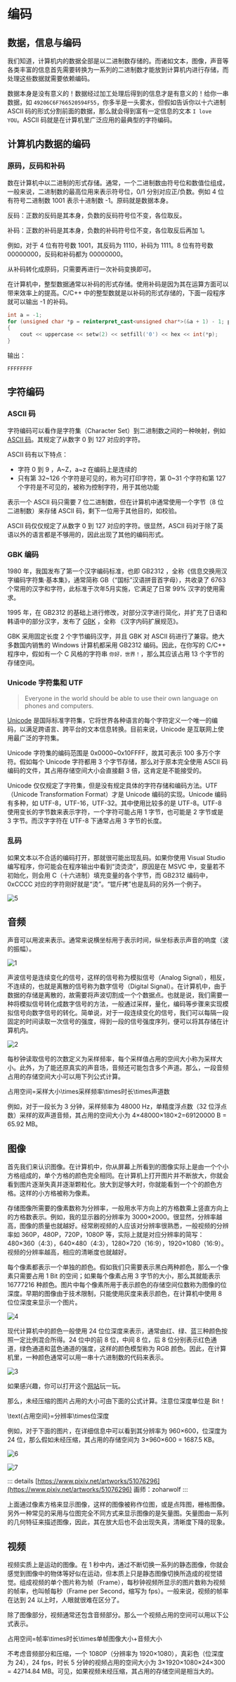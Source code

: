 # 编码

## 数据，信息与编码

我们知道，计算机内的数据全部是以二进制数存储的。而诸如文本，图像，声音等各类丰富的信息首先需要转换为一系列的二进制数才能放到计算机内进行存储，而处理这些数据就需要依赖编码。

数据本身是没有意义的！数据经过加工处理后得到的信息才是有意义的！给你一串数据，如 `49206C6F766520594F55`，你多半是一头雾水，但假如告诉你以十六进制 ASCII 码的形式分割前面的数据，那么就会得到富有一定信息的文本 `I love YOU`。ASCII 码就是在计算机里广泛应用的最典型的字符编码。

## 计算机内数据的编码

### 原码，反码和补码

数在计算机中以二进制的形式存储。通常，一个二进制数由符号位和数值位组成，一般来说，二进制数的最高位用来表示符号位，0/1 分别对应正/负数。例如 4 位有符号二进制数 1001 表示十进制数 -1。原码就是数据本身。

反码：正数的反码是其本身，负数的反码符号位不变，各位取反。

补码：正数的补码是其本身，负数的补码符号位不变，各位取反后再加 1。

例如，对于 4 位有符号数 1001，其反码为 1110，补码为 1111。8 位有符号数 00000000，反码和补码都为 00000000。

从补码转化成原码，只需要再进行一次补码变换即可。

在计算机中，整型数据通常以补码的形式存储。使用补码是因为其在运算方面可以带来效率上的提高。C/C++ 中的整型数就是以补码的形式存储的，下面一段程序就可以输出 -1 的补码。

``` cpp
int a = -1;
for (unsigned char *p = reinterpret_cast<unsigned char*>(&a + 1) - 1; p >= reinterpret_cast<unsigned char*>(&a); --p)
{
    cout << uppercase << setw(2) << setfill('0') << hex << int(*p);
}
```

输出：

```
FFFFFFFF
```

## 字符编码

### ASCII 码

字符编码可以看作是字符集（Character Set）到二进制数之间的一种映射，例如 [ASCII 码](/table/ASCII)。其规定了从数字 0 到 127 对应的字符。

ASCII 码有以下特点：

- 字符 0 到 9 ，A~Z，a~z 在编码上是连续的
- 只有第 32~126 个字符是可见的，称为可打印字符，第 0~31 个字符和第 127 个字符是不可见的，被称为控制字符，用于其他功能
  
表示一个 ASCII 码只需要 7 位二进制数，但在计算机中通常使用一个字节（8 位二进制数）来存储 ASCII 码，剩下一位用于其他目的，如校验。

ASCII 码仅仅规定了从数字 0 到 127 对应的字符。很显然，ASCII 码对于除了英语以外的语言都是不够用的，因此出现了其他的编码形式。

### GBK 编码

1980 年，我国发布了第一个汉字编码标准，也即 GB2312 ，全称《信息交换用汉字编码字符集·基本集》，通常简称 GB（“国标”汉语拼音首字母），共收录了 6763 个常用的汉字和字符，此标准于次年5月实施，它满足了日常 99% 汉字的使用需求。

1995 年，在 GB2312 的基础上进行修改，对部分汉字进行简化，并扩充了日语和韩语中的部分汉字，发布了 [GBK](https://www.toolhelper.cn/Encoding/GBK) ，全称 《汉字内码扩展规范》。

GBK 采用固定长度 2 个字节编码汉字，并且 GBK 对 ASCII 码进行了兼容。绝大多数国内销售的 Windows 计算机都采用 GB2312 编码。因此，在你写的 C/C++ 程序中，假如有一个 C 风格的字符串 `你好，世界！`，那么其应该占用 13 个字节的存储空间。

### Unicode 字符集和 UTF

> Everyone in the world should be able to use their own language on phones and computers.

[Unicode](https://home.unicode.org/) 是国际标准字符集，它将世界各种语言的每个字符定义一个唯一的编码，以满足跨语言、跨平台的文本信息转换。目前来说，Unicode 是互联网上使用最广泛的字符集。

Unicode 字符集的编码范围是 0x0000~0x10FFFF，故其可表示 100 多万个字符。假如每个 Unicode 字符都用 3 个字节存储，那么对于原本完全使用 ASCII 码编码的文件，其占用存储空间大小会直接翻 3 倍，这肯定是不能接受的。

Unicode 仅仅规定了字符集，但是没有规定具体的字符存储和编码方法。UTF（Unicode Transformation Format）才是 Unicode 编码的实现。Unicode 编码有多种，如 UTF-8，UTF-16，UTF-32。其中使用比较多的是 UTF-8。UTF-8 使用变长的字节数来表示字符，一个字符可能占用 1 字节，也可能是 2 字节或是 3 字节。而汉字字符在 UTF-8 下通常占用 3 字节的长度。

### 乱码

如果文本以不合适的编码打开，那就很可能出现乱码。如果你使用 Visual Studio 编写程序，你可能会在程序输出中看到“烫烫烫”，原因是在 MSVC 中，变量若不初始化，则会用 C（十六进制）填充变量的各个字节，而 GB2312 编码中，0xCCCC 对应的字符刚好就是“烫”。“锟斤拷”也是乱码的另外一个例子。

![5](./imgEncode/5.png)

## 音频

声音可以用波来表示。通常来说横坐标用于表示时间，纵坐标表示声音的响度（波的振幅）。

![1](./imgEncode/1.png)

声波信号是连续变化的信号，这样的信号称为模拟信号（Analog Signal），相反，不连续的，也就是离散的信号称为数字信号（Digital Signal）。在计算机中，由于数据的存储是离散的，故需要将声波切割成一个个数据点。也就是说，我们需要一种将模拟信号转化成数字信号的方法，一般通过采样，量化，编码等步骤来实现模拟信号向数字信号的转化。简单说，对于一段连续变化的信号，我们可以每隔一段固定的时间读取一次信号的强度，得到一段的信号强度序列，便可以将其存储在计算机内。

![2](./imgEncode/2.png)

每秒钟读取信号的次数定义为采样频率，每个采样值占用的空间大小称为采样大小。此外，为了能还原真实的声音场，音频还可能包含多个声道。那么，一段音频占用的存储空间大小可以用下列公式计算。

<LatexDisplay>占用空间=采样大小\times采样频率\times时长\times声道数</LatexDisplay>

例如，对于一段长为 3 分钟，采样频率为 48000 Hz，单精度浮点数（32 位浮点数）采样的双声道音频，其占用的空间大小为 4×48000×180×2=69120000 B = 65.92 MB。

## 图像

首先我们来认识图像。在计算机中，你从屏幕上所看到的图像实际上是由一个个小方格组成的，单个方格的颜色完全相同。在计算机上打开图片并不断放大，你就会看到图片逐渐失真并逐渐颗粒化。放大到足够大时，你就能看到一个个的颜色方格。这样的小方格被称为像素。

存储图像所需要的像素数称为分辨率，一般用水平方向上的方格数乘上竖直方向上的方格数表示。例如，我的显示器的分辨率为 3000×2000。很显然，分辨率越高，图像的质量也就越好。经常刷视频的人应该对分辨率很熟悉，一般视频的分辨率如 360P，480P，720P，1080P 等，实际上就是对应分辨率的简写：480×360（4:3），640×480（4:3），1280×720（16:9），1920×1080（16:9）。视频的分辨率越高，相应的清晰度也就越好。

每个像素都表示一个单独的颜色。假如我们只需要表示黑白两种颜色，那么一个像素只需要占用 1 Bit 的空间；如果每个像素占用 3 字节的大小，那么其就能表示 16777216 种颜色。图片中每个像素所用于表示颜色的存储空间位数称为图像的位深度。早期的图像由于技术限制，只能使用灰度来表示颜色，在计算机中使用 8 位位深度来显示一个图片。

![4](./imgEncode/4.jpg)

现代计算机中的颜色一般使用 24 位位深度来表示，通常由红、绿、蓝三种颜色按照一定比例混合所得。24 位中的前 8 位，中间 8 位，后 8 位分别表示红色通道，绿色通道和蓝色通道的强度，这样的颜色模型称为 RGB 颜色。因此，在计算机里，一种颜色通常可以用一串十六进制数的代码来表示。

![3](./imgEncode/3.png)

如果感兴趣，你可以打开这个[网站](https://www.codeeeee.com/color/picker.html)玩一玩。

那么，未经压缩的图片占用的大小可由下面的公式计算。注意位深度单位是 Bit！

<LatexDisplay>\text{占用空间}=分辨率\times位深度</LatexDisplay>

例如，对于下面的图片，在详细信息中可以看到其分辨率为 960×600，位深度为 24 位，那么假如未经压缩，其占用的存储空间为 3×960×600 = 1687.5 KB。

![6](./imgEncode/6.jpg)

![7](./imgEncode/9.png)

::: details
[https://www.pixiv.net/artworks/51076296](https://www.pixiv.net/artworks/51076296)
画师：zoharwolf
:::

上面通过像素方格来显示图像，这样的图像被称作位图，或是点阵图，栅格图像。另外一种常见的采用与位图完全不同方式来显示图像的是矢量图。矢量图由一系列的几何特征来描述图像，因此，其在放大后也不会出现失真，清晰度下降的现象。

## 视频

视频实质上是运动的图像。在 1 秒中内，通过不断切换一系列的静态图像，你就会感觉到图像中的物体等好似在运动，但本质上只是静态图像切换所造成的视觉错觉。组成视频的单个图片称为帧（Frame），每秒钟视频所显示的图片数称为视频的帧率，也叫帧每秒（Frame per Second，缩写为 fps）。一般来说，视频的帧率在达到 24 以上时，人眼就很难在区分了。

除了图像部分，视频通常还包含音频部分。那么一个视频占用的空间可以用以下公式表示。

<LatexDisplay>占用空间=帧率\times时长\times单帧图像大小+音频大小</LatexDisplay>

不考虑音频部分和压缩，一个 1080P（分辨率为 1920×1080），真彩色（位深度为 24），24 fps，时长 5 分钟的视频占用的空间大小为 3×1920×1080×24×300 = 42714.84 MB。可见，如果视频未经压缩，其占用的存储空间是相当大的。